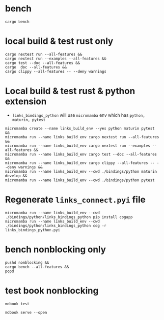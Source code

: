 # bench
```shell
cargo bench
```

# local build & test rust only
```shell
cargo nextest run --all-features &&
cargo nextest run --examples --all-features &&
cargo test --doc --all-features &&
cargo  doc --all-features &&
cargo clippy --all-features -- --deny warnings
```

# Local build & test rust & python extension
* `links_bindings_python` will use `micromamba` env which has `python, maturin, pytest`
```shell
micromamba create --name links_build_env --yes python maturin pytest &&
micromamba run --name links_build_env cargo nextest run --all-features &&
micromamba run --name links_build_env cargo nextest run --examples --all-features && 
micromamba run --name links_build_env cargo test --doc --all-features &&
micromamba run --name links_build_env cargo clippy --all-features -- --deny warnings &&
micromamba run --name links_build_env --cwd ./bindings/python maturin develop &&
micromamba run --name links_build_env --cwd ./bindings/python pytest
```

# Regenerate `links_connect.pyi` file
```shell    
micromamba run --name links_build_env --cwd ./bindings/python/links_bindings_python pip install cogapp
micromamba run --name links_build_env --cwd ./bindings/python/links_bindings_python cog -r links_bindings_python.pyi
```

# bench nonblocking only 
```shell
pushd nonblocking &&
cargo bench --all-features &&
popd
```

# test book nonblocking
```shell
mdbook test
```
```shell
mdbook serve --open
```
